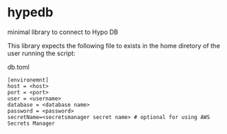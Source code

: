 # hypedb
minimal library to connect to Hypo DB

This library expects the following file to exists in the home diretory of the user running the script:

db.toml
```
[environemnt]
host = <host>
port = <port>
user = <username>
database = <database name>
password = <password>
secretName=<secretsmanager secret name> # optional for using AWS Secrets Manager
```